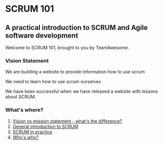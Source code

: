 # SCRUM 101

## A practical introduction to SCRUM and Agile software development


Welcome to SCRUM 101, brought to you by TeamAwesome.


### Vision Statement

We are building a website to provide information how to use scrum

We need to learn how to use scrum ourselves

We have been successful when we have released a website with lessons about SCRUM.




### What's where?

1. [Vision vs mission statement - what's the difference?](visionvmission.md)
2. [General introduction to SCRUM](generalintro.md)
3. [SCRUM in practice](inpractice.md)
4. [Who's who?](team.md)
